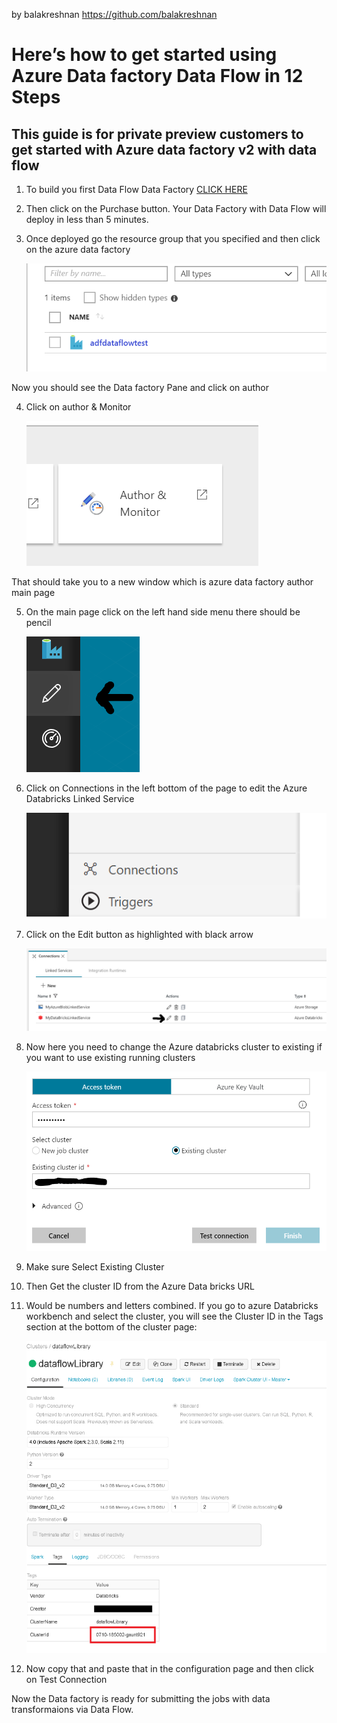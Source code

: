 by balakreshnan <https://github.com/balakreshnan>

Here’s how to get started using Azure Data factory Data Flow in 12 Steps
========================================================================

This guide is for private preview customers to get started with Azure data factory v2 with data flow
----------------------------------------------------------------------------------------------------

1.  To build you first Data Flow Data Factory [CLICK HERE](https://portal.azure.com/#create/Microsoft.Template/uri/https%3A%2F%2Fraw.githubusercontent.com%2Fkromerm%2Fadfdataflowdocs%2Fmaster%2Fsamples%2Fcurrent_df_arm_template.json)

2. Then click on the Purchase button. Your Data Factory with Data Flow will deploy in less than 5 minutes.

3. Once deployed go the resource group that you specified and then click on the
    azure data factory

    ![](media/a51be05cea35390eb8052f25fb152eef.png)

Now you should see the Data factory Pane and click on author

4. Click on author & Monitor

    ![](media/09b0f0e02aaede3d38acf46a6dcb8644.png)

That should take you to a new window which is azure data factory author main page

5. On the main page click on the left hand side menu there should be pencil

    ![](media/f3a2eff81e3af2a1775407d2c410b71f.png)

6. Click on Connections in the left bottom of the page to edit the Azure Databricks Linked Service

    ![](media/d242a4c1928463417119ab08248e1e37.png)

7. Click on the Edit button as highlighted with black arrow

    ![](media/af068303e7906e297c666307bf12d39b.png)

8. Now here you need to change the Azure databricks cluster to existing if you
    want to use existing running clusters

    ![](media/adb1.png)

9. Make sure Select Existing Cluster

10. Then Get the cluster ID from the Azure Data bricks URL

11. Would be numbers and letters combined. If you go to azure Databricks
    workbench and select the cluster, you will see the Cluster ID in the Tags
    section at the bottom of the cluster page:

    ![](media/c6511f8763cfc590a0e2262cdc960442.png)

12. Now copy that and paste that in the configuration page and then click on
    Test Connection

Now the Data factory is ready for submitting the jobs with data transformaions via Data Flow.

